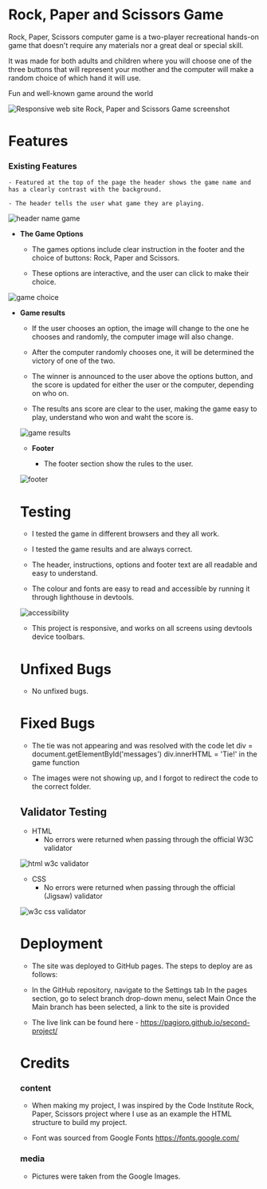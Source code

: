 # Rock, Paper and Scissors Game

Rock, Paper, Scissors computer game is a two-player recreational hands-on game that doesn't require any materials nor a great deal or special skill.

It was made for both adults and children where you will choose one of the three buttons that will represent your mother and the computer will make a random choice of which hand it will use.

Fun and well-known game around the world

![Responsive web site Rock, Paper and Scissors Game screenshot](./assets/docs/screenshots/responsive.jpg)

# Features

### Existing Features

    - Featured at the top of the page the header shows the game name and has a clearly contrast with the background. 

    - The header tells the user what game they are playing.

![header name game](./assets/docs/screenshots/header.png)

- __The Game Options__

    - The games options include clear instruction in the footer and the choice of buttons: Rock, Paper and Scissors. 

    - These options are interactive, and the user can click to make their choice.

![game choice](./assets/docs/screenshots/choice.png)

- __Game results__

    - If the user chooses an option, the image will change to the one he chooses and randomly, the computer image will also change.

    - After the computer randomly chooses one, it will be determined the victory of one of the two.

    - The winner is announced to the user above the options button, and the score is updated for either the user or the computer, depending on who on.

    - The results ans score are clear to the user, making the game easy to play, understand who won and waht the score is.

  ![game results](./assets/docs/screenshots/results.png)

  - __Footer__

     - The footer section show the rules to the user.

  ![footer](./assets/docs/screenshots/footer.png)

    # Testing

    - I tested the game in different browsers and they all work.   

    - I tested the game results and are always correct.

    - The header, instructions, options and footer text are all readable and easy to understand.

    - The colour and fonts are easy to read and accessible by running it through lighthouse in devtools.

    ![accessibility](./assets/docs/screenshots/lighthouse.png)

    - This project is responsive, and works on all screens using devtools device toolbars.

    # Unfixed Bugs    

    - No unfixed bugs.

    # Fixed Bugs

    - The tie was not appearing and was resolved with the code let div = document.getElementById('messages') div.innerHTML = 'Tie!' in the game function

    - The images were not showing up, and I forgot to redirect the code to the correct folder.  

    ## Validator Testing

    - HTML
        - No errors were returned when passing through the official W3C validator

    ![html w3c validator](./assets/docs/screenshots/w3chtml.png)

    - CSS
        - No errors were returned when passing through the official (Jigsaw) validator

    ![w3c css validator](./assets/docs/screenshots/w3ccss.png)


    # Deployment

    - The site was deployed to GitHub pages. The steps to deploy are as follows:

    - In the GitHub repository, navigate to the Settings tab In the pages section, go to select branch drop-down menu, select Main Once the Main branch has been selected, a link to the site is provided

    - The live link can be found here - https://pagioro.github.io/second-project/

    # Credits

    ### content

    - When making my project, I was inspired by the Code Institute Rock, Paper, Scissors project where I use as an example the HTML structure to build my project.

    - Font was sourced from Google Fonts https://fonts.google.com/

    ### media

    - Pictures were taken from the Google Images.

